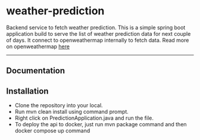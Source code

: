# weather-prediction

Backend service to fetch weather prediction. This is a simple spring boot application build to serve the list of weather prediction data for next couple of days.
It connect to openweathermap internally to fetch data. Read more on openweathermap [here](https://openweathermap.org/)

---
## Documentation


## Installation
* Clone the repository into your local. 
* Run mvn clean install using command prompt. 
* Right click on PredictionApplication.java and run the file.
* To deploy the api to docker, just run mvn package command and then docker compose up command
 

